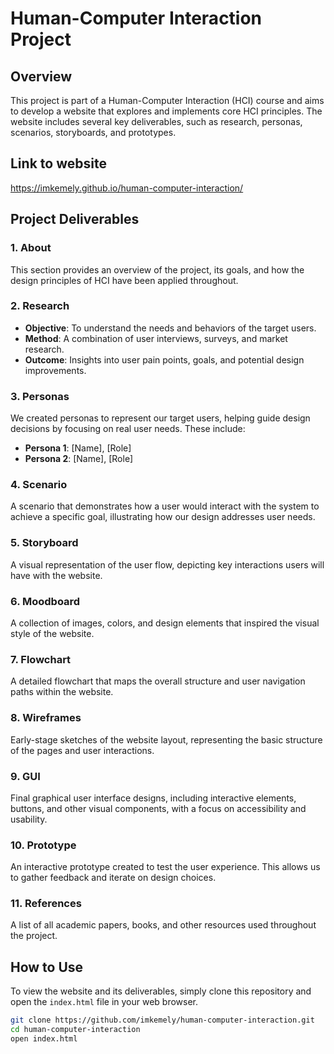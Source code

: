# Human-Computer Interaction Project

## Overview
This project is part of a Human-Computer Interaction (HCI) course and aims to develop a website that explores and implements core HCI principles. The website includes several key deliverables, such as research, personas, scenarios, storyboards, and prototypes.

## Link to website 
https://imkemely.github.io/human-computer-interaction/



## Project Deliverables

### 1. About
This section provides an overview of the project, its goals, and how the design principles of HCI have been applied throughout.

### 2. Research
- **Objective**: To understand the needs and behaviors of the target users.
- **Method**: A combination of user interviews, surveys, and market research.
- **Outcome**: Insights into user pain points, goals, and potential design improvements.

### 3. Personas
We created personas to represent our target users, helping guide design decisions by focusing on real user needs. These include:
- **Persona 1**: [Name], [Role]
- **Persona 2**: [Name], [Role]

### 4. Scenario
A scenario that demonstrates how a user would interact with the system to achieve a specific goal, illustrating how our design addresses user needs.

### 5. Storyboard
A visual representation of the user flow, depicting key interactions users will have with the website.

### 6. Moodboard
A collection of images, colors, and design elements that inspired the visual style of the website.

### 7. Flowchart
A detailed flowchart that maps the overall structure and user navigation paths within the website.

### 8. Wireframes
Early-stage sketches of the website layout, representing the basic structure of the pages and user interactions.

### 9. GUI
Final graphical user interface designs, including interactive elements, buttons, and other visual components, with a focus on accessibility and usability.

### 10. Prototype
An interactive prototype created to test the user experience. This allows us to gather feedback and iterate on design choices.

### 11. References
A list of all academic papers, books, and other resources used throughout the project.

## How to Use
To view the website and its deliverables, simply clone this repository and open the `index.html` file in your web browser.

```bash
git clone https://github.com/imkemely/human-computer-interaction.git
cd human-computer-interaction
open index.html
